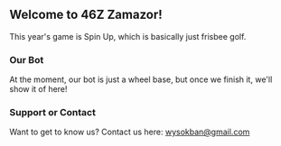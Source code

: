 ## Welcome to 46Z Zamazor!

This year's game is Spin Up, which is basically just frisbee golf.

### Our Bot

At the moment, our bot is just a wheel base, but once we finish it, we'll show it of here!

### Support or Contact

Want to get to know us? Contact us here: wysokban@gmail.com
